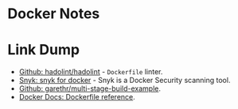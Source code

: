 Docker Notes
============


Link Dump
=========

* [Github: hadolint/hadolint] - `Dockerfile` linter.
* [Snyk: snyk for docker] - Snyk is a Docker Security scanning tool.
* [Github: garethr/multi-stage-build-example].
* [Docker Docs: Dockerfile reference].


[Github: hadolint/hadolint]: https://github.com/hadolint/hadolint
[Snyk: snyk for docker]: https://snyk.io/docs/snyk-for-docker/
[Github: garethr/multi-stage-build-example]: https://github.com/garethr/multi-stage-build-example
[Docker Docs: Dockerfile reference]: https://docs.docker.com/engine/reference/builder/
